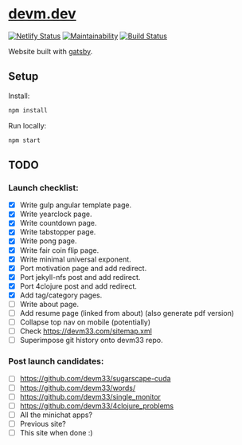 # [devm.dev](https://devm.dev)

[![Netlify Status](https://api.netlify.com/api/v1/badges/7c1054b3-a5b5-4cd8-9b54-b67cee3fdc11/deploy-status)](https://app.netlify.com/sites/devm/deploys)
[![Maintainability](https://api.codeclimate.com/v1/badges/06a61da19a537a146da0/maintainability)](https://codeclimate.com/github/devm33/devm.dev)
[![Build Status](https://travis-ci.org/devm33/devm.dev.svg?branch=master)](https://travis-ci.org/devm33/devm.dev)

Website built with [gatsby](https://www.gatsbyjs.org).

## Setup

Install:

```sh
npm install
```

Run locally:

```sh
npm start
```

## TODO

### Launch checklist:

- [x] Write gulp angular template page.
- [x] Write yearclock page.
- [x] Write countdown page.
- [x] Write tabstopper page.
- [x] Write pong page.
- [x] Write fair coin flip page.
- [x] Write minimal universal exponent.
- [x] Port motivation page and add redirect.
- [x] Port jekyll-nfs post and add redirect.
- [x] Port 4clojure post and add redirect.
- [x] Add tag/category pages.
- [ ] Write about page.
- [ ] Add resume page (linked from about) (also generate pdf version)
- [ ] Collapse top nav on mobile (potentially)
- [ ] Check https://devm33.com/sitemap.xml
- [ ] Superimpose git history onto devm33 repo.

### Post launch candidates:

- [ ] https://github.com/devm33/sugarscape-cuda
- [ ] https://github.com/devm33/words/
- [ ] https://github.com/devm33/single_monitor
- [ ] https://github.com/devm33/4clojure_problems
- [ ] All the minichat apps?
- [ ] Previous site?
- [ ] This site when done :)
